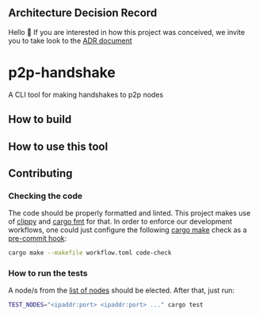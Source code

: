 
## Architecture Decision Record

Hello 👋 If you are interested in how this project was conceived, we invite you to take look to the [ADR document](ADR.md)

# p2p-handshake
A CLI tool for making handshakes to p2p nodes

## How to build

## How to use this tool

## Contributing

### Checking the code

The code should be properly formatted and linted. This project makes use of [clippy](https://github.com/rust-lang/rust-clippy) and [cargo fmt](https://github.com/rust-lang/rustfmt) for that.
In order to enforce our development workflows, one could just configure the following [cargo make](https://github.com/sagiegurari/cargo-make) check as a [pre-commit hook](https://git-scm.com/book/en/v2/Customizing-Git-Git-Hooks):

```bash
cargo make --makefile workflow.toml code-check
```

### How to run the tests

A node/s from the [list of nodes](https://bitnodes.io/) should be elected. After that, just run:

```bash
TEST_NODES="<ipaddr:port> <ipaddr:port> ..." cargo test
```